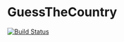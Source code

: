 # GuessTheCountry
[![Build Status](https://travis-ci.org/thejonpark/GuessTheCountry.svg)](https://travis-ci.org/thejonpark/GuessTheCountry)
